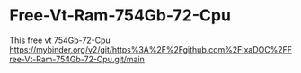# Free-Vt-Ram-754Gb-72-Cpu
This free vt 754Gb-72-Cpu
https://mybinder.org/v2/git/https%3A%2F%2Fgithub.com%2FIxaDOC%2FFree-Vt-Ram-754Gb-72-Cpu.git/main
